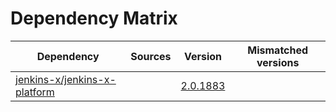 # Dependency Matrix

Dependency | Sources | Version | Mismatched versions
---------- | ------- | ------- | -------------------
[jenkins-x/jenkins-x-platform](https://github.com/jenkins-x/jenkins-x-platform) |  | [2.0.1883](https://github.com/jenkins-x/jenkins-x-platform/releases/tag/v2.0.1883) | 
